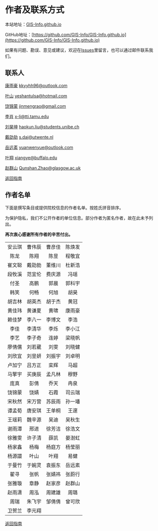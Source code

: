 # 作者及联系方式

本站地址：[GIS-Info.github.io](https://gis-info.github.io/)

GitHub地址：[https://github.com/GIS-Info/GIS-Info.github.io](https://github.com/GIS-Info/GIS-Info.github.io)

如果有问题、勘误、意见或建议，欢迎在[Issues](https://github.com/GIS-Info/GIS-Info.github.io/issues)里留言，也可以通过邮件联系我们。

## 联系人
[康雨豪](https://www.kkyyhh96.site)  [kkyyhh96@outlook.com](mailto:kkyyhh96@outlook.com)

[叶山](https://www.ye-shan.com/) [yeshantulsa@hotmail.com](mailto:yeshantulsa@hotmail.com)

[饶锦蒙](http://www.jinmengrao.com) [jinmengrao@gmail.com](mailto:jinmengrao@gmail.com)

[李肖](https://sites.google.com/tamu.edu/xiaoli/home) [x-li@tti.tamu.edu](mailto:x-li@tti.tamu.edu)

[刘昊坤](https://github.com/EugeneGIS)  [haokun.liu@students.unibe.ch](mailto:haokun.liu@students.unibe.ch)

[戴劭勍](http://gisersqdai.top/mycv/)  [s.dai@utwente.nl](mailto:s.dai@utwente.nl)

[岳远紊](https://github.com/ywyue) [yuanwenyue@outlook.com](mailto:yuanwenyue@outlook.com)

[叶翔](www.linkedin.com/in/spatialyexiang)  [xiangye@buffalo.edu](mailto:xiangye@buffalo.edu)

[赵群山](https://www.gla.ac.uk/schools/socialpolitical/staff/qunshanzhao/)  [Qunshan.Zhao@glasgow.ac.uk](mailto:Qunshan.Zhao@glasgow.ac.uk)

[返回指南](https://gis-info.github.io/)

## 作者名单

下面是撰写条目或提供院校信息的作者名单。按姓氏拼音排序。

为保护隐私，我们不公开作者的单位信息。部分作者为匿名作者，故在此未予列出。

**再次衷心感谢所有作者的辛苦付出。**

|||||
|:-----------:|:----------:|:------:|:------:|
安云琪|曹伟辰|曹彦佳|陈焕发
陈龙|陈翔|陈昱|程敬宜
崔文聪|戴劭勍|董维川|杜新浩
段牧溪|范宜伦|费庆源|冯瑶
付圣|高鹏|郭晨|郭科宇
韩笑|何畅|何旭|胡昊
胡吉林|胡英杰|胡于杰|黄冠
黄佳玮|黄谦夏|黄啸|康雨豪
赖佳梦|李八一|李博文|李浩
李佳|李清华|李烁|李小江
李艺|李子奇|连婷|梁晓帆
廖倩儒|刘若葳|刘雯|刘晓健
刘欣宜|刘昱妍|刘振宇|刘卓明
卢加宁|吕方正|栾辉|马超
马擎宇|买庚辰|孟凡林|穆野
庞真|彭倩|乔天|冉泉
饶锦蒙|饶婧|石霞|司云瑞
宋秋然|宋万营|苏辰雨|孙一璠
谭孟荀|唐安琪|王单桐|王邃
王瑶莉|魏辛源|吴迪|吴秋生
谢雨潭|邢进|徐芳洁|徐浩文
徐雅雯|许子清|薛凯|晏澍虹
杨家鑫|杨梅|杨庭方|杨莹丽
杨源譞|叶山|叶翔|易健
于曼竹|于婉灵|袁振东|岳远紊
翟寻|张帆|张婧祎|张蔚行
张雅璇|章静|赵家彦|赵群山
赵雨潇|周泓|周建雄|周璐
周瑞|朱飞宇|邹倩倩|曾可欣
卫贺兰|李元翔||


[返回指南](https://gis-info.github.io/)
